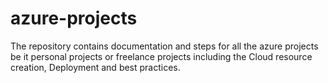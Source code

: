 # azure-projects
The repository contains documentation and steps for all the azure projects be it personal projects or freelance projects including the Cloud resource creation, Deployment and best practices. 
